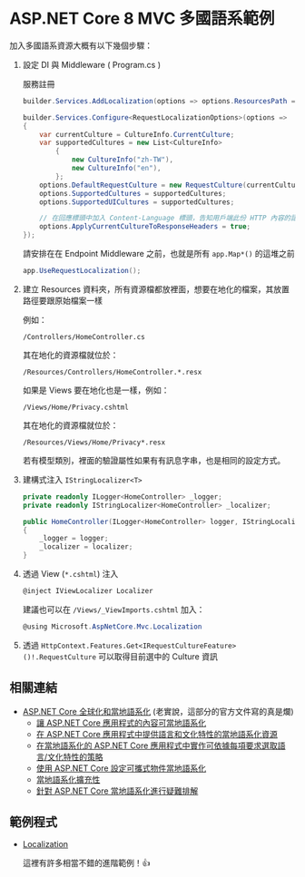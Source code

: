 ﻿# ASP.NET Core 8 MVC 多國語系範例

加入多國語系資源大概有以下幾個步驟：

1. 設定 DI 與 Middleware ( Program.cs )

    服務註冊

    ```cs
    builder.Services.AddLocalization(options => options.ResourcesPath = "Resources");
    
    builder.Services.Configure<RequestLocalizationOptions>(options =>
    {
        var currentCulture = CultureInfo.CurrentCulture;
        var supportedCultures = new List<CultureInfo>
            {
                new CultureInfo("zh-TW"),
                new CultureInfo("en"),
            };
        options.DefaultRequestCulture = new RequestCulture(currentCulture);
        options.SupportedCultures = supportedCultures;
        options.SupportedUICultures = supportedCultures;
    
        // 在回應標頭中加入 Content-Language 標頭，告知用戶端此份 HTTP 內容的語言為何
        options.ApplyCurrentCultureToResponseHeaders = true;
    });
    ```

    請安排在在 Endpoint Middleware 之前，也就是所有 `app.Map*()` 的這堆之前

    ```cs
    app.UseRequestLocalization();
    ```

1. 建立 Resources 資料夾，所有資源檔都放裡面，想要在地化的檔案，其放置路徑要跟原始檔案一樣

   例如：

   ```
   /Controllers/HomeController.cs
   ```

   其在地化的資源檔就位於：

   ```
   /Resources/Controllers/HomeController.*.resx
   ```

   如果是 Views 要在地化也是一樣，例如：

   ```
   /Views/Home/Privacy.cshtml
   ```

   其在地化的資源檔就位於：

   ```
   /Resources/Views/Home/Privacy*.resx
   ```

   若有模型類別，裡面的驗證屬性如果有有訊息字串，也是相同的設定方式。
   
4. 建構式注入 `IStringLocalizer<T>`

    ```cs
    private readonly ILogger<HomeController> _logger;
    private readonly IStringLocalizer<HomeController> _localizer;
    
    public HomeController(ILogger<HomeController> logger, IStringLocalizer<HomeController> localizer)
    {
        _logger = logger;
        _localizer = localizer;
    }
    ```

5. 透過 View (`*.cshtml`) 注入

    ```cs
    @inject IViewLocalizer Localizer
    ```

    建議也可以在 `/Views/_ViewImports.cshtml` 加入：


    ```cs
    @using Microsoft.AspNetCore.Mvc.Localization
    ```

5. 透過 `HttpContext.Features.Get<IRequestCultureFeature>()!.RequestCulture` 可以取得目前選中的 Culture 資訊

## 相關連結

- [ASP.NET Core 全球化和當地語系化](https://learn.microsoft.com/zh-tw/aspnet/core/fundamentals/localization?view=aspnetcore-8.0&WT.mc_id=DT-MVP-4015686) (老實說，這部分的官方文件寫的真是爛)
  - [讓 ASP.NET Core 應用程式的內容可當地語系化](https://learn.microsoft.com/zh-tw/aspnet/core/fundamentals/localization/make-content-localizable?view=aspnetcore-8.0&WT.mc_id=DT-MVP-4015686)
  - [在 ASP.NET Core 應用程式中提供語言和文化特性的當地語系化資源](https://learn.microsoft.com/zh-tw/aspnet/core/fundamentals/localization/provide-resources?view=aspnetcore-8.0&WT.mc_id=DT-MVP-4015686)
  - [在當地語系化的 ASP.NET Core 應用程式中實作可依據每項要求選取語言/文化特性的策略](https://learn.microsoft.com/zh-tw/aspnet/core/fundamentals/localization/select-language-culture?view=aspnetcore-8.0&WT.mc_id=DT-MVP-4015686)
  - [使用 ASP.NET Core 設定可攜式物件當地語系化](https://learn.microsoft.com/zh-tw/aspnet/core/fundamentals/portable-object-localization?view=aspnetcore-8.0&WT.mc_id=DT-MVP-4015686)
  - [當地語系化擴充性](https://learn.microsoft.com/zh-tw/aspnet/core/fundamentals/localization-extensibility?view=aspnetcore-8.0&WT.mc_id=DT-MVP-4015686)
  - [針對 ASP.NET Core 當地語系化進行疑難排解](https://learn.microsoft.com/zh-tw/aspnet/core/fundamentals/troubleshoot-aspnet-core-localization?view=aspnetcore-8.0&WT.mc_id=DT-MVP-4015686)
 
## 範例程式

- [Localization](https://github.com/dotnet/aspnetcore/tree/release/8.0/src/Middleware/Localization)

   這裡有許多相當不錯的進階範例！👍


